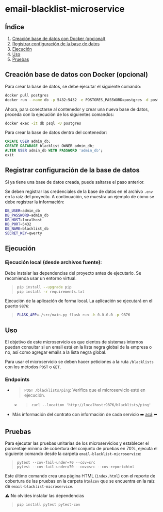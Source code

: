 # email-blacklist-microservice

## Índice

1. [Creación base de datos con Docker (opcional)](#creación-base-de-datos-con-docker-opcional)
2. [Registrar configuración de la base de datos](#registrar-configuración-de-la-base-de-datos)
3. [Ejecución](#ejecución)
4. [Uso](#uso)
5. [Pruebas](#pruebas)


## Creación base de datos con Docker (opcional)

Para crear la base de datos, se debe ejecutar el siguiente comando:

```bash
docker pull postgres
docker run --name db -p 5432:5432 -e POSTGRES_PASSWORD=postgres -d postgres
```

Ahora, para conectarse al contenedor y crear una nueva base de datos, proceda con la ejecución de los siguientes comandos:
```bash
docker exec -it db psql -U postgres
```

Para crear la base de datos dentro del contenedor:
```sql
CREATE USER admin_db;
CREATE DATABASE blacklist OWNER admin_db;
ALTER USER admin_db WITH PASSWORD 'admin_db';
exit
```

## Registrar configuración de la base de datos

Si ya tiene una base de datos creada, puede saltarse el paso anterior. 

Se deben registrar las credenciales de la base de datos en el archivo `.env` en la raíz del proyecto. A continuación, se muestra un ejemplo de cómo se debe registrar la información:

```bash
DB_USER=admin_db
DB_PASSWORD=admin_db
DB_HOST=localhost
DB_PORT=5432
DB_NAME=blacklist_db
SECRET_KEY=qwerty
```

## Ejecución

### Ejecución local (desde archivos fuente):

Debe instalar las dependencias del proyecto antes de ejecutarlo. Se recomienda usar un entorno virtual.

> ```bash
> pip install --upgrade pip
> pip install -r requirements.txt
> ```

Ejecución de la aplicación de forma local. La aplicación se ejecutará en el puerto `9876`:

> ```bash
> FLASK_APP=./src/main.py flask run -h 0.0.0.0 -p 9876
> ```

## Uso

El objetivo de este microservicio es que cientos de sistemas internos puedan consultar si un email está en la lista negra global de la empresa o no, así como agregar emails a la lista negra global.

Para usar el microservicio se deben hacer peticiones a la ruta `/blacklists` con los métodos `POST` o `GET`.

### Endpoints
- > `POST /blacklists/ping`: Verifica que el microservicio esté en ejecución.
  - > ``` curl --location 'http://localhost:9876/blacklists/ping' ```
- Más información del contrato con información de cada servicio :arrow_right: [acá](http://www.google.com) :arrow_left:


## Pruebas

Para ejecutar las pruebas unitarias de los microservicios y establecer el porcentaje mínimo de cobertura del conjunto de pruebas en 70%, ejecuta el siguiente comando desde la carpeta `email-blacklist-microservice`:
> ```
> pytest --cov-fail-under=70 --cov=src
> pytest --cov-fail-under=70 --cov=src --cov-report=html
> ```

Este último comando crea una página HTML (`index.html`) con el reporte de cobertura de las pruebas en la carpeta `htmlcov` que se encuentra en la raíz de `email-blacklist-microservice`.

:warning: No olvides instalar las dependencias
> ``` bash
> pip install pytest pytest-cov
> ```
